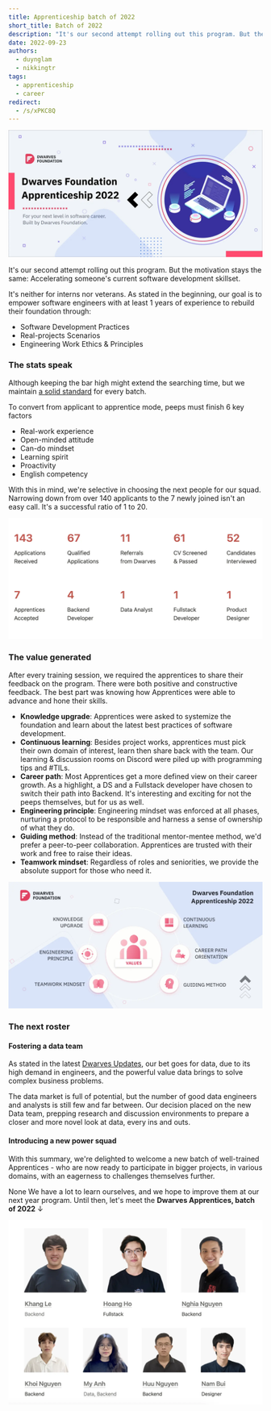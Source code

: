 ```yaml
---
title: Apprenticeship batch of 2022
short_title: Batch of 2022
description: "It's our second attempt rolling out this program. But the motivation stays the same: Accelerating someone's current software development skillset."
date: 2022-09-23
authors:
  - duynglam
  - nikkingtr
tags:
  - apprenticeship
  - career
redirect:
  - /s/xPKC8Q
---
```


![Dwarves Foundation Apprenticeship program banner showing a group of apprentices](assets/apprenticeship-banner.webp)

It's our second attempt rolling out this program. But the motivation stays the same: Accelerating someone's current software development skillset.

It's neither for interns nor veterans. As stated in the beginning, our goal is to empower software engineers with at least 1 years of experience to rebuild their foundation through:

- Software Development Practices
- Real-projects Scenarios
- Engineering Work Ethics & Principles

### The stats speak

Although keeping the bar high might extend the searching time, but we maintain [a solid standard](https://github.com/dwarvesf/handbook/blob/master/how-we-work.md) for every batch.

To convert from applicant to apprentice mode, peeps must finish 6 key factors

- Real-work experience
- Open-minded attitude
- Can-do mindset
- Learning spirit
- Proactivity
- English competency

With this in mind, we're selective in choosing the next people for our squad. Narrowing down from over 140 applicants to the 7 newly joined isn't an easy call. It's a successful ratio of 1 to 20.

![Apprenticeship application ratio chart showing 1:20 success rate](assets/apprenticeship-ratio.webp)

### The value generated

After every training session, we required the apprentices to share their feedback on the program. There were both positive and constructive feedback. The best part was knowing how Apprentices were able to advance and hone their skills.

- **Knowledge upgrade**: Apprentices were asked to systemize the foundation and learn about the latest best practices of software development.
- **Continuous learning**: Besides project works, apprentices must pick their own domain of interest, learn then share back with the team. Our learning & discussion rooms on Discord were piled up with programming tips and #TILs.
- **Career path**: Most Apprentices get a more defined view on their career growth. As a highlight, a DS and a Fullstack developer have chosen to switch their path into Backend. It's interesting and exciting for not the peeps themselves, but for us as well.
- **Engineering principle**: Engineering mindset was enforced at all phases, nurturing a protocol to be responsible and harness a sense of ownership of what they do.
- **Guiding method**: Instead of the traditional mentor-mentee method, we'd prefer a peer-to-peer collaboration. Apprentices are trusted with their work and free to raise their ideas.
- **Teamwork mindset**: Regardless of roles and seniorities, we provide the absolute support for those who need it.

![Apprentices working together during a training session](assets/apprenticeship-training.webp)

### The next roster

#### Fostering a data team

As stated in the latest [Dwarves Updates](https://memo.d.foundation), our bet goes for data, due to its high demand in engineers, and the powerful value data brings to solve complex business problems.

The data market is full of potential, but the number of good data engineers and analysts is still few and far between. Our decision placed on the new Data team, prepping research and discussion environments to prepare a closer and more novel look at data, every ins and outs.

#### Introducing a new power squad

With this summary, we're delighted to welcome a new batch of well-trained Apprentices - who are now ready to participate in bigger projects, in various domains, with an eagerness to challenges themselves further.

None We have a lot to learn ourselves, and we hope to improve them at our next year program. Until then, let's meet the **Dwarves Apprentices, batch of 2022** ↓

![Portraits of the 2022 apprentice cohort members](assets/apprenticeship-members.webp)
